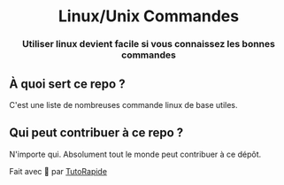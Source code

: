<h1 align="center">Linux/Unix Commandes</h1>
<h3 align="center">Utiliser linux devient facile si vous connaissez les bonnes commandes</h3>


## À quoi sert ce repo ?
C'est une liste de nombreuses commande linux de base utiles.

## Qui peut contribuer à ce repo ?

N'importe qui. Absolument tout le monde peut contribuer à ce dépôt. 


Fait avec 💖 par [TutoRapide](https://discord.gg/YM9XTZP)